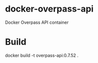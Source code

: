# docker-overpass-api
Docker Overpass API container

# Build

docker build  -t  overpass-api:0.7.52 .
